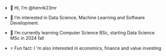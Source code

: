 - 👋 Hi, I’m @henrik23mr
- 👀 I’m interested in Data Science, Machine Learning and Software Development.
- 🌱 I’m currently learning Computer Science BSc, starting Data Science MSc in 2024 fall

- ⚡ Fun fact: I 'm also interested in economics, finance and value investing

<!---
henrik23mr/henrik23mr is a ✨ special ✨ repository because its `README.md` (this file) appears on your GitHub profile.
You can click the Preview link to take a look at your changes.
--->
